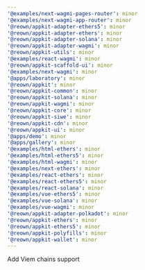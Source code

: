 ```yaml
---
'@examples/next-wagmi-pages-router': minor
'@examples/next-wagmi-app-router': minor
'@reown/appkit-adapter-ethers5': minor
'@reown/appkit-adapter-ethers': minor
'@reown/appkit-adapter-solana': minor
'@reown/appkit-adapter-wagmi': minor
'@reown/appkit-utils': minor
'@examples/react-wagmi': minor
'@reown/appkit-scaffold-ui': minor
'@examples/next-wagmi': minor
'@apps/laboratory': minor
'@reown/appkit': minor
'@reown/appkit-common': minor
'@reown/appkit-solana': minor
'@reown/appkit-wagmi': minor
'@reown/appkit-core': minor
'@reown/appkit-siwe': minor
'@reown/appkit-cdn': minor
'@reown/appkit-ui': minor
'@apps/demo': minor
'@apps/gallery': minor
'@examples/html-ethers': minor
'@examples/html-ethers5': minor
'@examples/html-wagmi': minor
'@examples/next-ethers': minor
'@examples/react-ethers': minor
'@examples/react-ethers5': minor
'@examples/react-solana': minor
'@examples/vue-ethers5': minor
'@examples/vue-solana': minor
'@examples/vue-wagmi': minor
'@reown/appkit-adapter-polkadot': minor
'@reown/appkit-ethers': minor
'@reown/appkit-ethers5': minor
'@reown/appkit-polyfills': minor
'@reown/appkit-wallet': minor
---
```


Add Viem chains support

